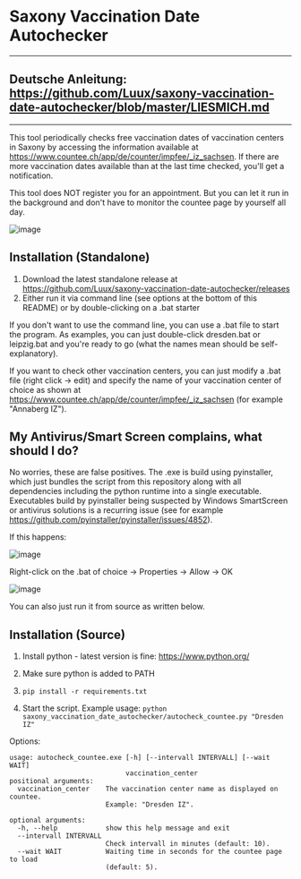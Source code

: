 # Saxony Vaccination Date Autochecker
-------------------------------------

**Deutsche Anleitung:** https://github.com/Luux/saxony-vaccination-date-autochecker/blob/master/LIESMICH.md
-----------------------------------------------------------------------------------------------------------
-----------------------------------------------------------------------------------------------------------



This tool periodically checks free vaccination dates of vaccination centers in Saxony by accessing the information available at https://www.countee.ch/app/de/counter/impfee/_iz_sachsen. If there are more vaccination dates available than at the last time checked, you'll get a notification.

This tool does NOT register you for an appointment. But you can let it run in the background and don't have to monitor the countee page by yourself all day.

![image](https://user-images.githubusercontent.com/15156652/117510088-b9f3a700-af8b-11eb-84c4-11c531d17c4c.png)




Installation (Standalone)
------------------------

1. Download the latest standalone release at https://github.com/Luux/saxony-vaccination-date-autochecker/releases
2. Either run it via command line (see options at the bottom of this README) or by double-clicking on a .bat starter

If you don't want to use the command line, you can use a .bat file to start the program.
As examples, you can just double-click dresden.bat or leipzig.bat and you're ready to go (what the names mean should be self-explanatory).

If you want to check other vaccination centers, you can just modify a .bat file (right click -> edit) and specify the name of your vaccination center of choice as shown at https://www.countee.ch/app/de/counter/impfee/_iz_sachsen (for example "Annaberg IZ").


My Antivirus/Smart Screen complains, what should I do?
------------------------------------------------------

No worries, these are false positives. The .exe is build using pyinstaller, which just bundles the script from this repository along with all dependencies including the python runtime into a single executable. Executables build by pyinstaller being suspected by Windows SmartScreen or antivirus solutions is a recurring issue (see for example https://github.com/pyinstaller/pyinstaller/issues/4852).

If this happens:

![image](https://user-images.githubusercontent.com/15156652/117507377-389a1580-af87-11eb-885d-5a48d432eb9b.png)

Right-click on the .bat of choice -> Properties -> Allow -> OK

![image](https://user-images.githubusercontent.com/15156652/117539365-9ae82a00-b00a-11eb-9f2e-24b8fdad8e7b.png)





You can also just run it from source as written below.


Installation (Source)
---------------------

1. Install python - latest version is fine: https://www.python.org/

2. Make sure python is added to PATH

3. ```pip install -r requirements.txt```

4. Start the script. Example usage:
```python saxony_vaccination_date_autochecker/autocheck_countee.py "Dresden IZ"```


Options:

```
usage: autocheck_countee.exe [-h] [--intervall INTERVALL] [--wait WAIT]
                             vaccination_center
positional arguments:
  vaccination_center    The vaccination center name as displayed on countee.
                        Example: "Dresden IZ".

optional arguments:
  -h, --help            show this help message and exit
  --intervall INTERVALL
                        Check intervall in minutes (default: 10).
  --wait WAIT           Waiting time in seconds for the countee page to load
                        (default: 5).
```
